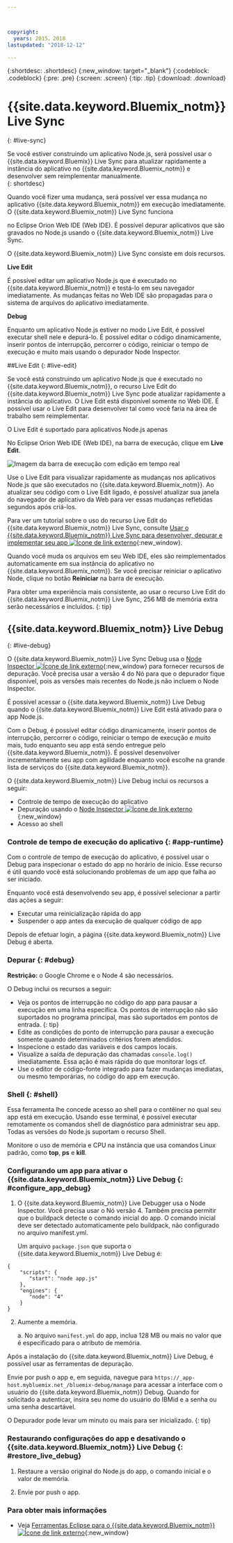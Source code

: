 ```yaml
---



copyright:
  years: 2015，2018
lastupdated: "2018-12-12"

---
```


{:shortdesc: .shortdesc}
{:new_window: target="_blank"}
{:codeblock: .codeblock}
{:pre: .pre}
{:screen: .screen}
{:tip: .tip}
{:download: .download}

# {{site.data.keyword.Bluemix_notm}} Live Sync
{: #live-sync}


Se você estiver construindo um aplicativo Node.js, será possível usar o {{site.data.keyword.Bluemix}} Live Sync para atualizar rapidamente a instância do aplicativo no {{site.data.keyword.Bluemix_notm}} e desenvolver sem reimplementar manualmente.   
{: shortdesc}

Quando você fizer uma mudança, será possível ver essa mudança no aplicativo {{site.data.keyword.Bluemix_notm}} em execução imediatamente. O {{site.data.keyword.Bluemix_notm}} Live Sync funciona
<!--from both the command line and -->
no Eclipse Orion Web IDE (Web IDE). É possível depurar aplicativos que são gravados no Node.js usando o {{site.data.keyword.Bluemix_notm}} Live Sync.  

O {{site.data.keyword.Bluemix_notm}} Live Sync consiste em dois recursos.
<!--three -->

<!--
**Desktop Sync**  

You can synchronize any desktop directory tree with a cloud-based project workspace similar to the way Dropbox works. The Web IDE directly edits the same cloud-based workspace, so both stay in sync. Desktop Sync works for any kind of application. To use Desktop Sync, you need to download and install the BL command line interface.  
-->

**Live Edit**

É possível editar um aplicativo Node.js que é executado no {{site.data.keyword.Bluemix_notm}} e testá-lo em seu navegador imediatamente. As mudanças feitas no Web IDE são propagadas para o sistema de arquivos do aplicativo imediatamente.  

**Debug**  

Enquanto um aplicativo Node.js estiver no modo Live Edit, é possível executar shell nele e depurá-lo. É possível editar o código dinamicamente, inserir pontos de interrupção, percorrer o código, reiniciar o tempo de execução e muito mais usando o depurador Node Inspector.  


##Live Edit
{: #live-edit}

Se você está construindo um aplicativo Node.js que é executado no {{site.data.keyword.Bluemix_notm}}, o recurso Live Edit do {{site.data.keyword.Bluemix_notm}} Live Sync pode atualizar rapidamente a instância do aplicativo. O Live Edit está disponível somente no Web IDE. É possível usar o Live Edit para desenvolver tal como você faria na área de trabalho sem reimplementar.

O Live Edit é suportado para aplicativos Node.js apenas

No Eclipse Orion Web IDE (Web IDE), na barra de execução, clique em **Live Edit**.

![Imagem da barra de execução com edição em tempo real](images/bluemix-live-sync-light.png)

Use o Live Edit para visualizar rapidamente as mudanças nos aplicativos Node.js que são executados no {{site.data.keyword.Bluemix_notm}}. Ao atualizar seu código com o Live Edit ligado, é possível atualizar sua janela do navegador de aplicativo da Web para ver essas mudanças refletidas segundos após criá-los.

Para ver um tutorial sobre o uso do recurso Live Edit do {{site.data.keyword.Bluemix_notm}} Live Sync, consulte [Usar o {{site.data.keyword.Bluemix_notm}} Live Sync para desenvolver, depurar e implementar seu app ![Ícone de link externo](../../icons/launch-glyph.svg "Ícone de link externo")](https://www.ibm.com/cloud/garage/tutorials/use-live-sync-to-develop-debug-and-deploy-your-app){:new_window}.

Quando você muda os arquivos em seu Web IDE, eles são reimplementados automaticamente em sua instância do aplicativo no {{site.data.keyword.Bluemix_notm}}. Se você precisar reiniciar o aplicativo Node, clique no botão **Reiniciar** na barra de execução.

Para obter uma experiência mais consistente, ao usar o recurso Live Edit do {{site.data.keyword.Bluemix_notm}} Live Sync, 256 MB de memória extra serão necessários e incluídos.
{: tip}

## {{site.data.keyword.Bluemix_notm}} Live Debug
{: #live-debug}

O {{site.data.keyword.Bluemix_notm}} Live Sync Debug usa
o [Node Inspector ![Ícone de link externo](../../icons/launch-glyph.svg "Ícone de link externo")](https://github.com/node-inspector/node-inspector){:new_window}
para fornecer recursos de depuração. Você precisa usar a versão 4 do Nó para que o depurador fique disponível, pois as versões mais recentes do Node.js não incluem o Node Inspector.

É possível acessar o {{site.data.keyword.Bluemix_notm}} Live Debug quando o {{site.data.keyword.Bluemix_notm}} Live Edit está ativado para o app Node.js.  

Com o Debug, é possível editar código dinamicamente, inserir pontos de interrupção, percorrer o código, reiniciar o tempo de execução e muito mais, tudo enquanto seu app está sendo entregue pelo {{site.data.keyword.Bluemix_notm}}. É possível desenvolver incrementalmente seu app com agilidade enquanto você escolhe na grande lista de serviços do {{site.data.keyword.Bluemix_notm}}.

O {{site.data.keyword.Bluemix_notm}} Live Debug inclui os recursos a seguir:

* Controle de tempo de execução do aplicativo
* Depuração usando o [Node Inspector ![Ícone de link externo](../../icons/launch-glyph.svg "Ícone de link externo")](https://github.com/node-inspector/node-inspector){:new_window}
* Acesso ao shell

### Controle de tempo de execução do aplicativo {: #app-runtime}

Com o controle de tempo de execução do aplicativo, é possível usar o Debug para inspecionar o estado do app no horário de início. Esse recurso é útil quando você está solucionando problemas de um app que falha ao ser iniciado.

Enquanto você está desenvolvendo seu app, é possível selecionar a partir das ações a seguir:

* Executar uma reinicialização rápida do app
* Suspender o app antes da execução de qualquer código de app

Depois de efetuar login, a página {{site.data.keyword.Bluemix_notm}} Live Debug é aberta.

### Depurar {: #debug}

**Restrição:** o Google Chrome e o Node 4 são necessários.

O Debug inclui os recursos a seguir:  
* Veja os pontos de interrupção no código do app para pausar a execução em uma linha específica.
  Os pontos de interrupção não são suportados no programa principal, mas são suportados em pontos de entrada.
  {: tip}
* Edite as condições do ponto de interrupção para pausar a execução somente quando determinados critérios forem atendidos.
* Inspecione o estado das variáveis e dos campos locais.
* Visualize a saída de depuração das chamadas `console.log()` imediatamente. Essa ação é mais rápida do que monitorar logs cf.
* Use o editor de código-fonte integrado para fazer mudanças imediatas, ou mesmo temporárias, no código do app em execução.

### Shell {: #shell}

Essa ferramenta lhe concede acesso ao shell para o contêiner no qual seu app está em execução. Usando esse terminal, é possível executar remotamente os comandos shell de diagnóstico para administrar seu app. Todas as versões do Node.js suportam o recurso Shell.

Monitore o uso de memória e CPU na instância que usa comandos Linux padrão, como **top**, **ps** e **kill**.

### Configurando um app para ativar o {{site.data.keyword.Bluemix_notm}} Live Debug {: #configure_app_debug}

1. O {{site.data.keyword.Bluemix_notm}} Live Debugger usa o Node Inspector. Você precisa usar o Nó versão 4. Também precisa permitir que o buildpack detecte o comando inicial do app. O comando inicial deve ser detectado automaticamente pelo buildpack, não configurado no arquivo manifest.yml.

   Um arquivo `package.json` que suporta o {{site.data.keyword.Bluemix_notm}} Live Debug é:

  ```
  {
      "scripts": {
         "start": "node app.js"
      },
      "engines": {
         "node": "4"
      }
  }
  ```

2. Aumente a memória.  

    a. No arquivo `manifest.yml` do app, inclua 128 MB ou mais no valor que é especificado para o atributo de memória.

Após a instalação do {{site.data.keyword.Bluemix_notm}} Live Debug, é possível usar as ferramentas de depuração.

Envie por push o app e, em seguida, navegue para `https://_app-host.mybluemix.net_/bluemix-debug/manage` para acessar a interface com o usuário do {{site.data.keyword.Bluemix_notm}} Debug. Quando for solicitado a autenticar, insira seu nome do usuário do IBMid e a senha ou uma senha descartável.    

O Depurador pode levar um minuto ou mais para ser inicializado.
{: tip}

### Restaurando configurações do app e desativando o {{site.data.keyword.Bluemix_notm}} Live Debug {: #restore_live_debug}

1. Restaure a versão original do Node.js do app, o comando inicial e o valor de memória.

2. Envie por push o app.

### Para obter mais informações

* Veja [Ferramentas Eclipse para o {{site.data.keyword.Bluemix_notm}} ![Ícone de link externo](../../icons/launch-glyph.svg "Ícone de link externo")](https://www.cloud.ibm.com/docs/manageapps/eclipsetools/eclipsetools.html){:new_window}
